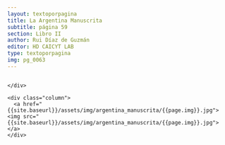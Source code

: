 ```yaml
---
layout: textoporpagina
title: La Argentina Manuscrita
subtitle: página 59
section: Libro II
author: Rui Díaz de Guzmán
editor: HD CAICYT LAB
type: textoporpagina
img: pg_0063
---
```


<div class="row">
    <div class="column">


    </div>

    <div class="column">
      <a href="{{site.baseurl}}/assets/img/argentina_manuscrita/{{page.img}}.jpg"><img src="{{site.baseurl}}/assets/img/argentina_manuscrita/{{page.img}}.jpg"></a>
    </div>
</div>